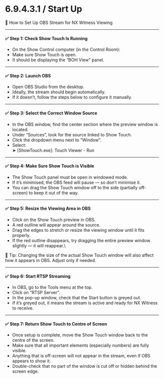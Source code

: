 # 6.9.4.3.1 / Start Up&#x20;

🎥 How to Set Up OBS Stream for NX Witness Viewing

***

#### ✅ Step 1: Check Show Touch Is Running

* On the Show Control computer (in the Control Room):
* Make sure Show Touch is open.
* It should be displaying the “BOH View” panel.

***

#### ✅ Step 2: Launch OBS

* Open OBS Studio from the desktop.
* Ideally, the stream should begin automatically.
* If it doesn’t, follow the steps below to configure it manually.

***

#### ✅ Step 3: Select the Correct Window Source

* In the OBS window, find the center section where the preview window is located.
* Under “Sources”, look for the source linked to Show Touch.
* Click the dropdown menu next to “Window”.
* Select:\
  ➤ \[ShowTouch.exe]: Touch Viewer - Run

***

#### ✅ Step 4: Make Sure Show Touch is Visible

* The Show Touch panel must be open in windowed mode.
* If it’s minimised, the OBS feed will pause — so don’t minimise it.
* You can drag the Show Touch window off to the side (partially off-screen) to keep it out of the way.

***

#### ✅ Step 5: Resize the Viewing Area in OBS

* Click on the Show Touch preview in OBS.
* A red outline will appear around the source.
* Drag the edges to stretch or resize the viewing window until it fits properly.
* If the red outline disappears, try dragging the entire preview window slightly — it will reappear.\


📝 Tip: Changing the size of the actual Show Touch window will also affect how it appears in OBS. Adjust only if needed.

***

#### ✅ Step 6: Start RTSP Streaming

* In OBS, go to the Tools menu at the top.
* Click on “RTSP Server”.
* In the pop-up window, check that the Start button is greyed out.
* If it’s greyed out, it means the stream is active and ready for NX Witness to receive.

***

#### ✅ Step 7: Return Show Touch to Centre of Screen

* Once setup is complete, move the Show Touch window back to the centre of the screen.
* Make sure that all important elements (especially numbers) are fully visible.
* Anything that is off-screen will not appear in the stream, even if OBS appears to show it.
* Double-check that no part of the window is cut off or hidden behind the screen edge.
